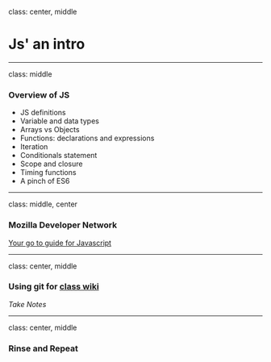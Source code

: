 class: center, middle

# Js' an intro

---
class: middle

### Overview of JS
- JS definitions
- Variable and data types
- Arrays vs Objects
- Functions: declarations and expressions
- Iteration
- Conditionals statement
- Scope and closure
- Timing functions
- A pinch of ES6

---
class: middle, center

### Mozilla Developer Network
[Your go to guide for Javascript](https://developer.mozilla.org/en-US/docs/Web/JavaScript)


---
class: center, middle

### Using git for [class wiki](https://github.com/Web-Advanced-Spring-2017)
*Take Notes*

---
class: center, middle

### Rinse and Repeat
